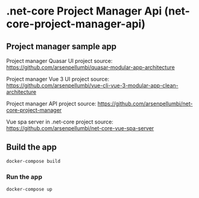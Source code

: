 # .net-core Project Manager Api (net-core-project-manager-api)

## Project manager sample app

Project manager Quasar UI project source: https://github.com/arsenpellumbi/quasar-modular-app-architecture

Project manager Vue 3 UI project source: https://github.com/arsenpellumbi/vue-cli-vue-3-modular-app-clean-architecture

Project manager API project source: https://github.com/arsenpellumbi/net-core-project-manager

Vue spa server in .net-core project source: https://github.com/arsenpellumbi/net-core-vue-spa-server


## Build the app
```bash
docker-compose build
```

### Run the app
```bash
docker-compose up
```
